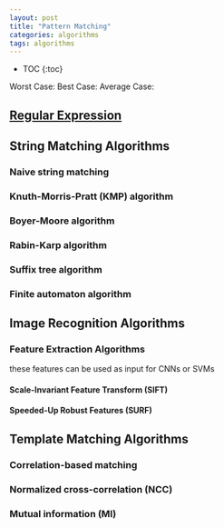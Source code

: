```yaml
---
layout: post
title: "Pattern Matching"
categories: algorithms
tags: algorithms
---
```


* TOC
{:toc}



Worst Case: 
Best Case: 
Average Case: 



## [Regular Expression](https://www.afterlifesong.com/programming/2010/05/01/regular-expression.html)



## String Matching Algorithms



### Naive string matching



### Knuth-Morris-Pratt (KMP) algorithm



### Boyer-Moore algorithm



### Rabin-Karp algorithm



### Suffix tree algorithm



### Finite automaton algorithm



## Image Recognition Algorithms



### Feature Extraction Algorithms

these features can be used as input for CNNs or SVMs



#### Scale-Invariant Feature Transform (SIFT) 



#### Speeded-Up Robust Features (SURF)



## Template Matching Algorithms



### Correlation-based matching



### Normalized cross-correlation (NCC)



### Mutual information (MI)


